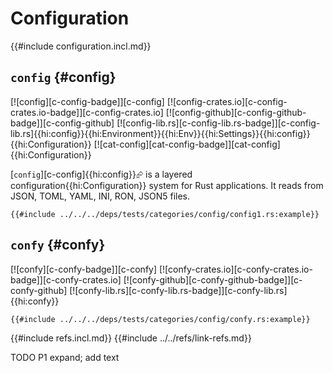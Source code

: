 # Configuration

{{#include configuration.incl.md}}

## `config` {#config}

[![config][c-config-badge]][c-config] [![config-crates.io][c-config-crates.io-badge]][c-config-crates.io] [![config-github][c-config-github-badge]][c-config-github] [![config-lib.rs][c-config-lib.rs-badge]][c-config-lib.rs]{{hi:config}}{{hi:Environment}}{{hi:Env}}{{hi:Settings}}{{hi:config}}{{hi:Configuration}} [![cat-config][cat-config-badge]][cat-config]{{hi:Configuration}}

[`config`][c-config]{{hi:config}}⮳ is a layered configuration{{hi:Configuration}} system for Rust applications. It reads from JSON, TOML, YAML, INI, RON, JSON5 files.

```rust,editable
{{#include ../../../deps/tests/categories/config/config1.rs:example}}
```

## `confy` {#confy}

[![confy][c-confy-badge]][c-confy] [![confy-crates.io][c-confy-crates.io-badge]][c-confy-crates.io] [![confy-github][c-confy-github-badge]][c-confy-github] [![confy-lib.rs][c-confy-lib.rs-badge]][c-confy-lib.rs]{{hi:confy}}

```rust,editable,noplayground
{{#include ../../../deps/tests/categories/config/confy.rs:example}}
```

{{#include refs.incl.md}}
{{#include ../../refs/link-refs.md}}

<div class="hidden">
TODO P1 expand; add text
</div>
